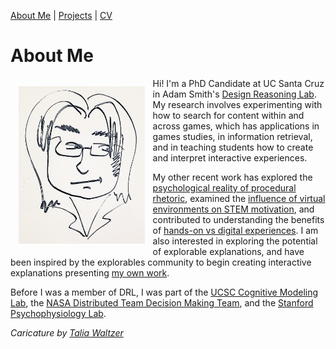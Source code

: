 [About Me](index.html) | [Projects](projects.html) | [CV](CV.html) 

# About Me

<img align = "left" src="basketch_small.png" style="float: left; padding: 13px 13px 13px 13px;" width="40%">

Hi! I'm a PhD Candidate at UC Santa Cruz in Adam Smith's [Design Reasoning Lab](https://designreasoning.soe.ucsc.edu/). My research involves experimenting with how to search for content within and across games, which has applications in games studies, in information retrieval, and in teaching students how to create and interpret interactive experiences. 

My other recent work has explored the [psychological reality of procedural rhetoric](https://barrettrees.com/papers/Anderson%20Karzmark%20Wardrip-Fruin%202019%20The%20Psychological%20Reality%20of%20Procedural%20Rhetoric.pdf), examined the [influence of virtual environments on STEM motivation](https://barrettrees.com/papers/Starr%20Anderson%20Green%202019%20Virtual%20Reality%20Experience%20Influences%20Stereotype%20Threat%20and%20STEM%20Motivation%20Among%20Undergraduate%20Women.pdf), and contributed to understanding the benefits of [hands-on vs digital experiences](https://cpb-us-e1.wpmucdn.com/sites.ucsc.edu/dist/9/365/files/2016/05/GoodmanSeymourAnderson2016.pdf). I am also interested in exploring the potential of explorable explanations, and have been inspired by the explorables community to begin creating interactive explanations presenting [my own work](http://barrettrees.com/search_by_analogy_interactive/IntroductionToSearchByAnalogy.html). 

Before I was a member of DRL, I was part of the [UCSC Cognitive Modeling Lab](https://cogmodlab.ucsc.edu/), the [NASA Distributed Team Decision Making Team](https://www.nasa.gov/centers/ames/research/technology-onepagers/distributed-team-decision.html), and the [Stanford Psychophysiology Lab](https://spl.stanford.edu/).

*Caricature by [Talia Waltzer](https://sites.google.com/site/taliawaltzer/)*





